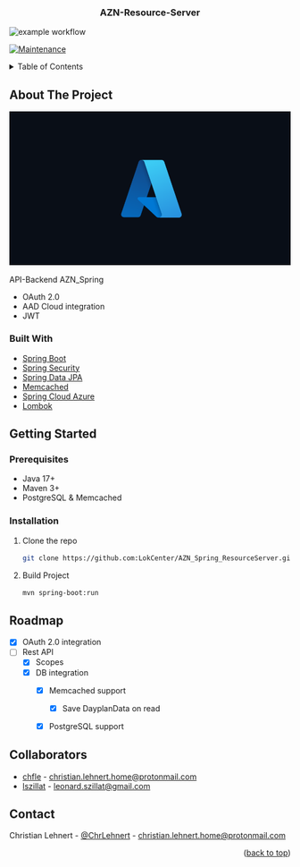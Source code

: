 <div align="center">
<h3 align="center">AZN-Resource-Server</h3>
</div>

![example workflow](https://github.com/LokCenter/AZN_Spring_ResourceServer/actions/workflows/maven-publish.yml/badge.svg)

[![Maintenance](https://img.shields.io/badge/Maintained%3F-yes-green.svg)](https://github.com/LokCenter/AZN_Spring_ResourceServer/graphs/commit-activity)


<!-- TABLE OF CONTENTS -->
<details>
  <summary>Table of Contents</summary>
  <ol>
    <li>
      <a href="#about-the-project">About The Project</a>
      <ul>
        <li><a href="#built-with">Built With</a></li>
      </ul>
    </li>
    <li>
      <a href="#getting-started">Getting Started</a>
      <ul>
        <li><a href="#prerequisites">Prerequisites</a></li>
        <li><a href="#installation">Installation</a></li>
      </ul>
    </li>
    <li><a href="#roadmap">Roadmap</a></li>
    <li><a href="#collaborators">Collaborators</a></li>
    <li><a href="#contact">Contact</a></li>
  </ol>
</details>


<!-- ABOUT THE PROJECT -->
## About The Project

<img src="readme/azure.png" alt="project image">

API-Backend AZN_Spring


* OAuth 2.0
* AAD Cloud integration
* JWT

### Built With

* [Spring Boot](https://spring.io/projects/spring-boot)
* [Spring Security](https://spring.io/projects/spring-security)
* [Spring Data JPA](https://spring.io/projects/spring-data-jpa)
* [Memcached](https://github.com/couchbase/spymemcached)
* [Spring Cloud Azure](https://spring.io/projects/spring-cloud-azure)
* [Lombok](https://projectlombok.org/)

<!-- GETTING STARTED -->
## Getting Started

### Prerequisites

* Java 17+
* Maven 3+
* PostgreSQL & Memcached

### Installation


1. Clone the repo
   ```sh
   git clone https://github.com:LokCenter/AZN_Spring_ResourceServer.git
   ```
2. Build Project
   ```sh
   mvn spring-boot:run
   ```

<!-- ROADMAP -->
## Roadmap

- [X] OAuth 2.0 integration
- [ ] Rest API
  - [X] Scopes
  - [X] DB integration
    - [X] Memcached support
      - [X] Save DayplanData on read
    - [X] PostgreSQL support


## Collaborators
<ul>
  <li><a href="https://github.com/chfle">chfle</a> - <a href="mailto:christian.lehnert.home@protonmail.com">christian.lehnert.home@protonmail.com</a></li> 
  <li><a href="https://github.com/lszillat">lszillat</a> - <a href="mailto:leonard.szillat@gmail.com">leonard.szillat@gmail.com</a></li>
</ul>

<!-- CONTACT -->
## Contact

Christian Lehnert - [@ChrLehnert](https://twitter.com/ChrLehnert) - <a href="mailto:christian.lehnert.home@protonmail.com">christian.lehnert.home@protonmail.com</a>

<p align="right">(<a href="#top">back to top</a>)</p>
